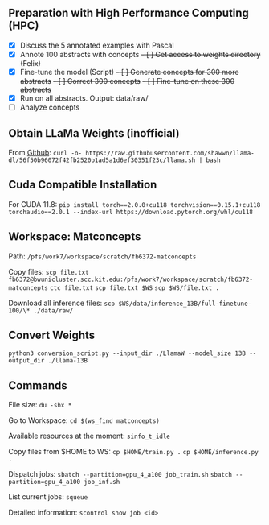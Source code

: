 ## Preparation with High Performance Computing (HPC)

- [x] Discuss the 5 annotated examples with Pascal
- [x] Annote 100 abstracts with concepts
      ~~- [ ] Get access to weights directory (Felix)~~
- [x] Fine-tune the model (Script)
      ~~- [ ] Generate concepts for 300 more abstracts~~
      ~~- [ ] Correct 300 concepts~~
      ~~- [ ] Fine-tune on these 300 abstracts~~
- [x] Run on all abstracts. Output: data/raw/
- [ ] Analyze concepts

## Obtain LLaMa Weights (inofficial)

From [Github](https://github.com/shawwn/llama-dl):
`curl -o- https://raw.githubusercontent.com/shawwn/llama-dl/56f50b96072f42fb2520b1ad5a1d6ef30351f23c/llama.sh | bash`

## Cuda Compatible Installation

For CUDA 11.8:
`pip install torch==2.0.0+cu118 torchvision==0.15.1+cu118 torchaudio==2.0.1 --index-url https://download.pytorch.org/whl/cu118`

## Workspace: Matconcepts

Path:
`/pfs/work7/workspace/scratch/fb6372-matconcepts`

Copy files:
`scp file.txt fb6372@bwunicluster.scc.kit.edu:/pfs/work7/workspace/scratch/fb6372-matconcepts`
`ctc file.txt`
`scp file.txt $WS`
`scp $WS/file.txt .`

Download all inference files:
`scp $WS/data/inference_13B/full-finetune-100/\* ./data/raw/`

## Convert Weights

`python3 conversion_script.py --input_dir ./LlamaW --model_size 13B --output_dir ./llama-13B`

## Commands

File size:
`du -shx *`

Go to Workspace:
`cd $(ws_find matconcepts)`

Available resources at the moment:
`sinfo_t_idle`

Copy files from $HOME to WS:
`cp $HOME/train.py .`
`cp $HOME/inference.py .`

Dispatch jobs:
`sbatch --partition=gpu_4_a100 job_train.sh`
`sbatch --partition=gpu_4_a100 job_inf.sh`

List current jobs:
`squeue`

Detailed information:
`scontrol show job <id>`
